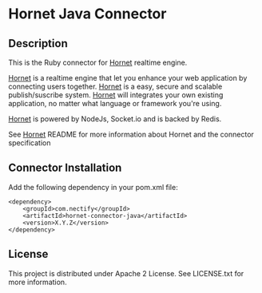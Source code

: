 # Hornet Java Connector

## Description

This is the Ruby connector for [Hornet](https://github.com/nectify/hornet) realtime engine.

[Hornet](https://github.com/nectify/hornet) is a realtime engine that let you enhance your web application by connecting users together. [Hornet](https://github.com/nectify/hornet) is a easy, secure and scalable publish/suscribe system. [Hornet](https://github.com/nectify/hornet) will integrates your own existing application, no matter what language or framework you're using.

[Hornet](https://github.com/nectify/hornet) is powered by NodeJs, Socket.io and is backed by Redis.

See [Hornet](https://github.com/nectify/hornet) README for more information about Hornet and the connector specification


## Connector Installation

Add the following dependency in your pom.xml file:

	<dependency>
		<groupId>com.nectify</groupId>
		<artifactId>hornet-connector-java</artifactId>
		<version>X.Y.Z</version>
	</dependency>

## License

This project is distributed under Apache 2 License. See LICENSE.txt for more information.